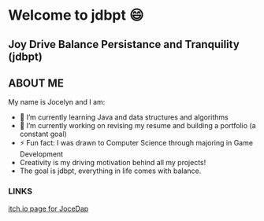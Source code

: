 # Welcome to jdbpt 😄

## Joy Drive Balance Persistance and Tranquility (jdbpt)

## ABOUT ME

My name is Jocelyn and I am:
- 🌱 I’m currently learning Java and data structures and algorithms
- 🔭 I’m currently working on revising my resume and building a portfolio (a constant goal)
- ⚡ Fun fact: I was drawn to Computer Science through majoring in Game Development
- Creativity is my driving motivation behind all my projects!
- The goal is jdbpt, everything in life comes with balance.

### LINKS

[itch.io page for JoceDap](https://jocedap.itch.io/)
<!--
**jdbpt/jdbpt** is a ✨ _special_ ✨ repository because its `README.md` (this file) appears on your GitHub profile.

Here are some ideas to get you started:

- 🔭 I’m currently working on ...
- 🌱 I’m currently learning ...
- 👯 I’m looking to collaborate on ...
- 🤔 I’m looking for help with ...
- 💬 Ask me about ...
- 📫 How to reach me: ...
- 😄 Pronouns: ...
- ⚡ Fun fact: ...
-->
